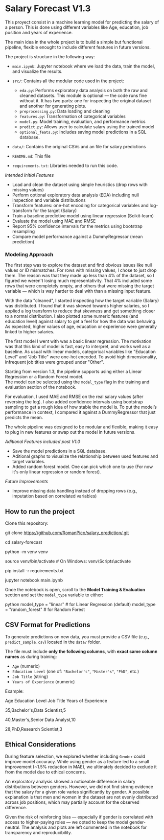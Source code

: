 # Salary Forecast V1.3

This proyect consist in a machine learning model for predicting the salary of a person. This is done using different variables like Age, education, job position and years of experience.

The main idea in the whole project is to build a simple but functional pipeline, flexible enought to include different features in future versions.

The project is structure in the following way:

- `main.ipynb`: Jupyter notebook where we load the data, train the model, and visualize the results.

- `src/`: Contains all the modular code used in the project:
  - `eda.py`: Performs exploratory data analysis on both the raw and cleaned datasets. This module is optional — the code runs fine without it. It has two parts: one for inspecting the original dataset and another for generating plots.
  - `preprocessing.py`: Data loading and cleaning
  - `features.py`: Transformation of categorical variables
  - `model.py`: Model training, evaluation, and performance metrics
  - `predict.py`: Allows user to calculate salary using the trained model
  - `optional_feats.py`: Includes saving model predictions in a SQL database.

- `data/`: Contains the original CSVs and an file for salary predictions

- `README.md`: This file
- `requirements.txt`: Libraries needed to run this code.


 _Intended Initial Features_

- Load and clean the dataset using simple heuristics (drop rows with missing values)
- Perform optional exploratory data analysis (EDA) including null inspection and variable distributions
- Transform features: one-hot encoding for categorical variables and log-transform for the target (Salary)
- Train a baseline predictive model using linear regression (Scikit-learn)
- Evaluate the model using MAE and RMSE
- Report 95% confidence intervals for the metrics using bootstrap resampling
- Compare model performance against a DummyRegressor (mean prediction)

### Modeling Approach

The first step was to explore the dataset and find obvious issues like null values or ID mismatches. For rows with missing values, I chose to just drop them. The reason was that they made up less than 4% of the dataset, so I figured we weren't losing much representativity. That 4% included some rows that were completely empty, and others that were missing the target variable — which is way harder to deal with than a missing input feature.

With the data "cleaned", I started inspecting how the target variable (Salary) was distributed. I found that it was skewed towards higher salaries, so I applied a log transform to reduce that skewness and get something closer to a normal distribution. I also plotted some numeric features (and education level) against salary to get a feel for how the data was behaving. As expected, higher values of age, education or experience were generally linked to higher salaries.

The first model I went with was a basic linear regression. The motivation was that this kind of model is fast, easy to interpret, and works well as a baseline. As usual with linear models, categorical variables like "Education Level" and "Job Title" were one-hot encoded. To avoid high dimensionality, infrequent job titles were grouped under "Other". 

Starting from version 1.3, the pipeline supports using either a Linear Regression or a Random Forest model.  
The model can be selected using the `model_type` flag in the training and evaluation section of the notebook.

For evaluation, I used MAE and RMSE on the real salary values (after reversing the log). I also added confidence intervals using bootstrap sampling to get a rough idea of how stable the model is. To put the model’s performance in context, I compared it against a DummyRegressor that just predicts the mean.

The whole pipeline was designed to be modular and flexible, making it easy to plug in new features or swap out the model in future versions.





_Aditional Features included post V1.0_

- Save the model predictions in a SQL database.
- Aditional graphs to visualize the relationship between used features and target variables.
- Added random forest model. One can pick which one to use (For now it's only linear regression or random forest).


 _Future Improvements_

- Improve missing data handling instead of dropping rows (e.g., imputation based on correlated variables)


##  How to run the project

Clone this repository:


git clone https://github.com/RomanPico/salary_prediction/.git

cd salary-forecast

python -m venv venv

source venv/bin/activate  # On Windows: venv\Scripts\activate

pip install -r requirements.txt

jupyter notebook main.ipynb

Once the notebook is open, scroll to the **Model Training & Evaluation** section and set the `model_type` variable to either:

python
model_type = "linear"         # for Linear Regression (default)
model_type = "random_forest"  # for Random Forest


## CSV Format for Predictions

To generate predictions on new data, you must provide a CSV file (e.g., `predict_sample.csv`) located in the `data/` folder.

The file must include **only the following columns**, with **exact same column names** as during training:

- `Age` (numeric)
- `Education Level` (one of: `"Bachelor's"`, `"Master's"`, `"PhD"`, etc.)
- `Job Title` (string)
- `Years of Experience` (numeric)

Example:

Age Education Level Job Title Years of Experience

35,Bachelor's,Data Scientist,5

40,Master's,Senior Data Analyst,10

28,PhD,Research Scientist,3

##  Ethical Considerations

During feature selection, we explored whether including `Gender` could improve model accuracy. While using gender as a feature led to a small improvement (~1.5% reduction in MAE), we ultimately decided to exclude it from the model due to ethical concerns.

An exploratory analysis showed a noticeable difference in salary distributions between genders. However, we did not find strong evidence that the salary for a given role varies significantly by gender. A possible explanation is that men and women in the dataset are not evenly distributed across job positions, which may partially account for the observed difference.

Given the risk of reinforcing bias — especially if gender is correlated with access to higher-paying roles — we opted to keep the model gender-neutral. The analysis and plots are left commented in the notebook for transparency and reproducibility.

